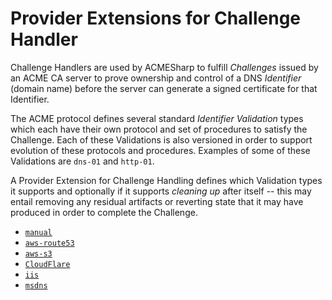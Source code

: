 ﻿# Provider Extensions for Challenge Handler

Challenge Handlers are used by ACMESharp to fulfill *Challenges* issued by
an ACME CA server to prove ownership and control of a DNS *Identifier*
(domain name) before the server can generate a signed certificate for that
Identifier.

The ACME protocol defines several standard *Identifier Validation* types
which each have their own protocol and set of procedures to satisfy the
Challenge.  Each of these Validations is also versioned in order to support
evolution of these protocols and procedures.  Examples of some of these
Validations are `dns-01` and `http-01`.

A Provider Extension for Challenge Handling defines which Validation types
it supports and optionally if it supports *cleaning up* after itself --
this may entail removing any residual artifacts or reverting state that
it may have produced in order to complete the Challenge.

* [`manual`](manual.md)
* [`aws-route53`](aws-route53.md)
* [`aws-s3`](aws-s3.md)
* [`CloudFlare`](CloudFlare.md)
* [`iis`](iis.md)
* [`msdns`](msdns.md)
